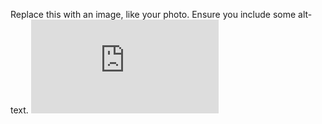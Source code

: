 Replace this with an image, like your photo. Ensure you include some alt-text.
![Image of Yaktocat](https://all-free-download.com/free-photos/download/beautiful_rose_01_hd_pictures_166982.html)
